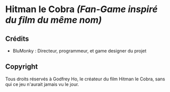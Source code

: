 # Hitman le Cobra *(Fan-Game inspiré du film du même nom)*

## Crédits
- BluMonky : Directeur, programmeur, et game designer du projet
## Copyright
Tous droits réservés à Godfrey Ho, le créateur du film Hitman le Cobra, sans qui ce jeu n'aurait jamais vu le jour.
